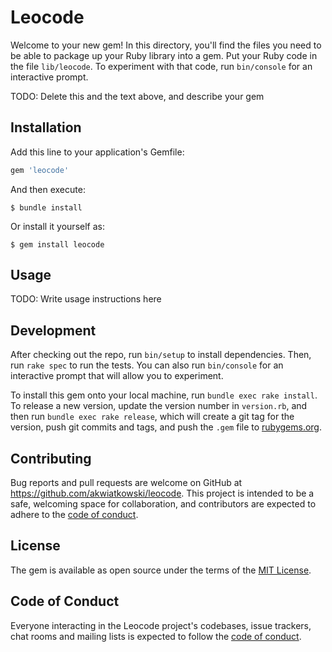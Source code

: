 # Leocode

Welcome to your new gem! In this directory, you'll find the files you need to be able to package up your Ruby library into a gem. Put your Ruby code in the file `lib/leocode`. To experiment with that code, run `bin/console` for an interactive prompt.

TODO: Delete this and the text above, and describe your gem

## Installation

Add this line to your application's Gemfile:

```ruby
gem 'leocode'
```

And then execute:

    $ bundle install

Or install it yourself as:

    $ gem install leocode

## Usage

TODO: Write usage instructions here

## Development

After checking out the repo, run `bin/setup` to install dependencies. Then, run `rake spec` to run the tests. You can also run `bin/console` for an interactive prompt that will allow you to experiment.

To install this gem onto your local machine, run `bundle exec rake install`. To release a new version, update the version number in `version.rb`, and then run `bundle exec rake release`, which will create a git tag for the version, push git commits and tags, and push the `.gem` file to [rubygems.org](https://rubygems.org).

## Contributing

Bug reports and pull requests are welcome on GitHub at https://github.com/akwiatkowski/leocode. This project is intended to be a safe, welcoming space for collaboration, and contributors are expected to adhere to the [code of conduct](https://github.com/akwiatkowski/leocode/blob/master/CODE_OF_CONDUCT.md).


## License

The gem is available as open source under the terms of the [MIT License](https://opensource.org/licenses/MIT).

## Code of Conduct

Everyone interacting in the Leocode project's codebases, issue trackers, chat rooms and mailing lists is expected to follow the [code of conduct](https://github.com/akwiatkowski/leocode/blob/master/CODE_OF_CONDUCT.md).
